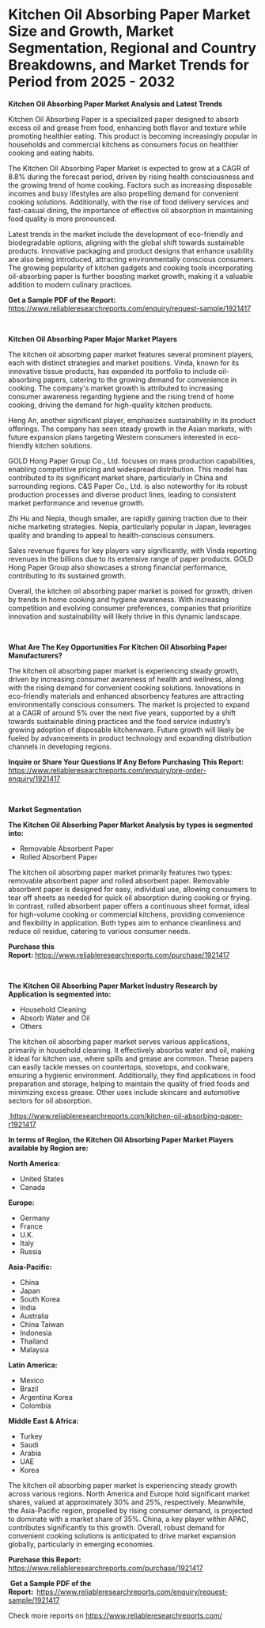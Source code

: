 <p><h1>Kitchen Oil Absorbing Paper Market Size and Growth, Market Segmentation, Regional and Country Breakdowns, and Market Trends for Period from 2025 -  2032</h1></p><p><strong>Kitchen Oil Absorbing Paper Market Analysis and Latest Trends</strong></p>
<p><p>Kitchen Oil Absorbing Paper is a specialized paper designed to absorb excess oil and grease from food, enhancing both flavor and texture while promoting healthier eating. This product is becoming increasingly popular in households and commercial kitchens as consumers focus on healthier cooking and eating habits.</p><p>The Kitchen Oil Absorbing Paper Market is expected to grow at a CAGR of 8.8% during the forecast period, driven by rising health consciousness and the growing trend of home cooking. Factors such as increasing disposable incomes and busy lifestyles are also propelling demand for convenient cooking solutions. Additionally, with the rise of food delivery services and fast-casual dining, the importance of effective oil absorption in maintaining food quality is more pronounced.</p><p>Latest trends in the market include the development of eco-friendly and biodegradable options, aligning with the global shift towards sustainable products. Innovative packaging and product designs that enhance usability are also being introduced, attracting environmentally conscious consumers. The growing popularity of kitchen gadgets and cooking tools incorporating oil-absorbing paper is further boosting market growth, making it a valuable addition to modern culinary practices.</p></p>
<p><strong>Get a Sample PDF of the Report:&nbsp;</strong> <a href="https://www.reliableresearchreports.com/enquiry/request-sample/1921417?utm_campaign=2327&utm_medium=2&utm_source=Github&utm_content=ia&utm_term=08022025&utm_id=kitchen-oil-absorbing-paper">https://www.reliableresearchreports.com/enquiry/request-sample/1921417</a></p>
<p>&nbsp;</p>
<p><strong>Kitchen Oil Absorbing Paper Major Market Players</strong></p>
<p><p>The kitchen oil absorbing paper market features several prominent players, each with distinct strategies and market positions. Vinda, known for its innovative tissue products, has expanded its portfolio to include oil-absorbing papers, catering to the growing demand for convenience in cooking. The company's market growth is attributed to increasing consumer awareness regarding hygiene and the rising trend of home cooking, driving the demand for high-quality kitchen products.</p><p>Heng An, another significant player, emphasizes sustainability in its product offerings. The company has seen steady growth in the Asian markets, with future expansion plans targeting Western consumers interested in eco-friendly kitchen solutions.</p><p>GOLD Hong Paper Group Co., Ltd. focuses on mass production capabilities, enabling competitive pricing and widespread distribution. This model has contributed to its significant market share, particularly in China and surrounding regions. C&S Paper Co., Ltd. is also noteworthy for its robust production processes and diverse product lines, leading to consistent market performance and revenue growth.</p><p>Zhi Hu and Nepia, though smaller, are rapidly gaining traction due to their niche marketing strategies. Nepia, particularly popular in Japan, leverages quality and branding to appeal to health-conscious consumers.</p><p>Sales revenue figures for key players vary significantly, with Vinda reporting revenues in the billions due to its extensive range of paper products. GOLD Hong Paper Group also showcases a strong financial performance, contributing to its sustained growth. </p><p>Overall, the kitchen oil absorbing paper market is poised for growth, driven by trends in home cooking and hygiene awareness. With increasing competition and evolving consumer preferences, companies that prioritize innovation and sustainability will likely thrive in this dynamic landscape.</p></p>
<p>&nbsp;</p>
<p><strong>What Are The Key Opportunities For Kitchen Oil Absorbing Paper Manufacturers?</strong></p>
<p><p>The kitchen oil absorbing paper market is experiencing steady growth, driven by increasing consumer awareness of health and wellness, along with the rising demand for convenient cooking solutions. Innovations in eco-friendly materials and enhanced absorbency features are attracting environmentally conscious consumers. The market is projected to expand at a CAGR of around 5% over the next five years, supported by a shift towards sustainable dining practices and the food service industry’s growing adoption of disposable kitchenware. Future growth will likely be fueled by advancements in product technology and expanding distribution channels in developing regions.</p></p>
<p><strong>Inquire or Share Your Questions If Any Before Purchasing This Report:</strong> <a href="https://www.reliableresearchreports.com/enquiry/pre-order-enquiry/1921417?utm_campaign=2327&utm_medium=2&utm_source=Github&utm_content=ia&utm_term=08022025&utm_id=kitchen-oil-absorbing-paper">https://www.reliableresearchreports.com/enquiry/pre-order-enquiry/1921417</a></p>
<p>&nbsp;</p>
<p><strong>Market Segmentation</strong></p>
<p><strong>The Kitchen Oil Absorbing Paper Market Analysis by types is segmented into:</strong></p>
<p><ul><li>Removable Absorbent Paper</li><li>Rolled Absorbent Paper</li></ul></p>
<p><p>The kitchen oil absorbing paper market primarily features two types: removable absorbent paper and rolled absorbent paper. Removable absorbent paper is designed for easy, individual use, allowing consumers to tear off sheets as needed for quick oil absorption during cooking or frying. In contrast, rolled absorbent paper offers a continuous sheet format, ideal for high-volume cooking or commercial kitchens, providing convenience and flexibility in application. Both types aim to enhance cleanliness and reduce oil residue, catering to various consumer needs.</p></p>
<p><strong>Purchase this Report:&nbsp;</strong><a href="https://www.reliableresearchreports.com/purchase/1921417?utm_campaign=2327&utm_medium=2&utm_source=Github&utm_content=ia&utm_term=08022025&utm_id=kitchen-oil-absorbing-paper">https://www.reliableresearchreports.com/purchase/1921417</a></p>
<p>&nbsp;</p>
<p><strong>The Kitchen Oil Absorbing Paper Market Industry Research by Application is segmented into:</strong></p>
<p><ul><li>Household Cleaning</li><li>Absorb Water and Oil</li><li>Others</li></ul></p>
<p><p>The kitchen oil absorbing paper market serves various applications, primarily in household cleaning. It effectively absorbs water and oil, making it ideal for kitchen use, where spills and grease are common. These papers can easily tackle messes on countertops, stovetops, and cookware, ensuring a hygienic environment. Additionally, they find applications in food preparation and storage, helping to maintain the quality of fried foods and minimizing excess grease. Other uses include skincare and automotive sectors for oil absorption.</p></p>
<p><a href="https://www.reliableresearchreports.com/kitchen-oil-absorbing-paper-r1921417?utm_campaign=2327&utm_medium=2&utm_source=Github&utm_content=ia&utm_term=08022025&utm_id=kitchen-oil-absorbing-paper">&nbsp;https://www.reliableresearchreports.com/kitchen-oil-absorbing-paper-r1921417</a></p>
<p><strong>In terms of Region, the Kitchen Oil Absorbing Paper Market Players available by Region are:</strong></p>
<p>
    <p> <strong> North America: </strong>
        <ul>
            <li>United States</li>
            <li>Canada</li>
        </ul>
        </p> 
    <p> <strong> Europe: </strong>
        <ul>
            <li>Germany</li>
            <li>France</li>
            <li>U.K.</li>
            <li>Italy</li>
            <li>Russia</li>
        </ul>
        </p> 
    <p> <strong> Asia-Pacific: </strong>
        <ul>
            <li>China</li>
            <li>Japan</li>
            <li>South Korea</li>
            <li>India</li>
            <li>Australia</li>
            <li>China Taiwan</li>
            <li>Indonesia</li>
            <li>Thailand</li>
            <li>Malaysia</li>
        </ul>
        </p> 
    <p> <strong> Latin America: </strong>
        <ul>
            <li>Mexico</li>
            <li>Brazil</li>
            <li>Argentina Korea</li>
            <li>Colombia</li>
        </ul>
        </p> 
    <p> <strong> Middle East & Africa: </strong>
        <ul>
            <li>Turkey</li>
            <li>Saudi</li>
            <li>Arabia</li>
            <li>UAE</li>
            <li>Korea</li>
        </ul>
    </p>
    </p>
<p><p>The kitchen oil absorbing paper market is experiencing steady growth across various regions. North America and Europe hold significant market shares, valued at approximately 30% and 25%, respectively. Meanwhile, the Asia-Pacific region, propelled by rising consumer demand, is projected to dominate with a market share of 35%. China, a key player within APAC, contributes significantly to this growth. Overall, robust demand for convenient cooking solutions is anticipated to drive market expansion globally, particularly in emerging economies.</p></p>
<p><strong>Purchase this Report: </strong><a href="https://www.reliableresearchreports.com/purchase/1921417?utm_campaign=2327&utm_medium=2&utm_source=Github&utm_content=ia&utm_term=08022025&utm_id=kitchen-oil-absorbing-paper">https://www.reliableresearchreports.com/purchase/1921417</a></p>
<p>&nbsp;<strong>Get a Sample PDF of the Report:&nbsp;&nbsp;</strong><a href="https://www.reliableresearchreports.com/enquiry/request-sample/1921417?utm_campaign=2327&utm_medium=2&utm_source=Github&utm_content=ia&utm_term=08022025&utm_id=kitchen-oil-absorbing-paper">https://www.reliableresearchreports.com/enquiry/request-sample/1921417</a></p>
<p><strong></strong></p>
<p>Check more reports on <a href="https://www.reliableresearchreports.com/?utm_campaign=2327&utm_medium=2&utm_source=Github&utm_content=ia&utm_term=08022025&utm_id=kitchen-oil-absorbing-paper">https://www.reliableresearchreports.com/</a></p>